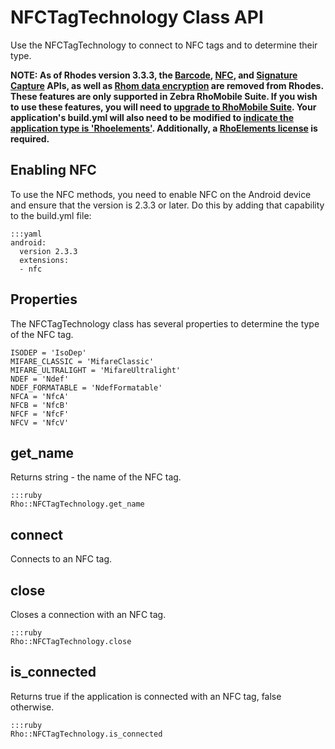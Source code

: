 # NFCTagTechnology Class API

Use the NFCTagTechnology to connect to NFC tags and to determine their type. 

**NOTE: As of Rhodes version 3.3.3, the [Barcode](barcode-api), [NFC](../rhodes/device-caps#nfc), and [Signature Capture](../rhodes/device-caps#signature-capture) APIs, as well as [Rhom data encryption](../rhodes/rhom#database-encryption) are removed from Rhodes. These features are only supported in Zebra RhoMobile Suite. If you wish to use these features, you will need to [upgrade to RhoMobile Suite](../rhomobile-install). Your application's build.yml will also need to be modified to [indicate the application type is 'Rhoelements'](../rhoelements/rhoelements2-native#enabling-motorola-device-capabilities). Additionally, a [RhoElements license](../rhoelements/licensing) is required.**

## Enabling NFC

To use the NFC methods, you need to enable NFC on the Android device and ensure that the version is 2.3.3 or later. Do this by adding that capability to the build.yml file:

	:::yaml
	android: 
	  version 2.3.3
	  extensions:
	  - nfc

## Properties

The NFCTagTechnology class has several properties to determine the type of the NFC tag.

	ISODEP = 'IsoDep'
	MIFARE_CLASSIC = 'MifareClassic'
	MIFARE_ULTRALIGHT = 'MifareUltralight'
	NDEF = 'Ndef'
	NDEF_FORMATABLE = 'NdefFormatable'
	NFCA = 'NfcA'
	NFCB = 'NfcB'
	NFCF = 'NfcF'
	NFCV = 'NfcV'

## get_name

Returns string - the name of the NFC tag.

	:::ruby
	Rho::NFCTagTechnology.get_name

## connect

Connects to an NFC tag.

## close

Closes a connection with an NFC tag.

	:::ruby
	Rho::NFCTagTechnology.close

## is_connected

Returns true if the application is connected with an NFC tag, false otherwise.

	:::ruby
	Rho::NFCTagTechnology.is_connected
